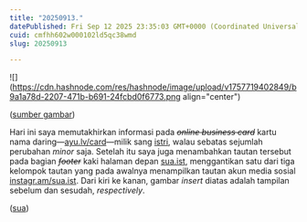 ```yaml
---
title: "20250913."
datePublished: Fri Sep 12 2025 23:35:03 GMT+0000 (Coordinated Universal Time)
cuid: cmfhh602w000102ld5qc38wmd
slug: 20250913

---
```


![](https://cdn.hashnode.com/res/hashnode/image/upload/v1757719402849/b9a1a78d-2207-471b-b691-24fcbd0f6773.png align="center")

([sumber gambar](https://ayu.lv/card))

Hari ini saya memutakhirkan informasi pada *<s>online business card</s>* kartu nama daring—[ayu.lv/card](https://ayu.lv/card)—milik sang [istri](https://ayu.lv), walau sebatas sejumlah perubahan *minor* saja. Setelah itu saya juga menambahkan tautan tersebut pada bagian *<s>footer</s>* kaki halaman depan [sua.ist](https://sua.ist), menggantikan satu dari tiga kelompok tautan yang pada awalnya menampilkan tautan akun media sosial [instagr.am/sua.ist](https://instagr.am/sua.ist). Dari kiri ke kanan, gambar *insert* diatas adalah tampilan sebelum dan sesudah, *respectively*.

([sua](https://sua.ist))